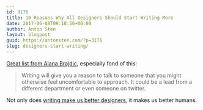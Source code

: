 ```yaml
---
id: 3176
title: 10 Reasons Why All Designers Should Start Writing More
date: 2017-06-08T09:18:56+00:00
author: Anton Sten
layout: blogpost
guid: https://antonsten.com/?p=3176
slug: designers-start-writing/
---
```

<a href="https://blog.prototypr.io/10-reasons-why-all-designers-should-start-writing-more-f34646a6e06b" target="_blank">Great list from Alana Brajdic</a>, especially fond of this:

> Writing will give you a reason to talk to someone that you might otherwise feel uncomfortable to approach. It could be a lead from a different department or even someone on twitter.

Not only does [writing make us better designers](https://antonsten.com/designers-write/), it makes us better humans.

